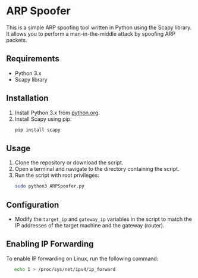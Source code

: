# ARP Spoofer

This is a simple ARP spoofing tool written in Python using the Scapy library. It allows you to perform a man-in-the-middle attack by spoofing ARP packets.

## Requirements

- Python 3.x
- Scapy library

## Installation

1. Install Python 3.x from [python.org](https://www.python.org/).
2. Install Scapy using pip:
   ```sh
   pip install scapy
   ```

## Usage

1. Clone the repository or download the script.
2. Open a terminal and navigate to the directory containing the script.
3. Run the script with root privileges:
   ```sh
   sudo python3 ARPSpoofer.py
   ```

## Configuration

- Modify the `target_ip` and `gateway_ip` variables in the script to match the IP addresses of the target machine and the gateway (router).

## Enabling IP Forwarding

To enable IP forwarding on Linux, run the following command:

```sh
   echo 1 > /proc/sys/net/ipv4/ip_forward
```
